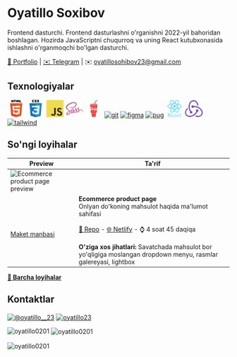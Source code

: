 # Oyatillo Soxibov

Frontend dasturchi. Frontend dasturlashni o'rganishni 2022-yil bahoridan boshlagan. Hozirda JavaScriptni chuqurroq va uning React kutubxonasida ishlashni o'rganmoqchi bo'lgan dasturchi.

[💼 Portfolio](https://frontendtester.uz) | [✉️ Telegram](https://t.me/soxibov_oyatillo) | ✉️ oyatillosohibov23@gmail.com

## Texnologiyalar

<p align="left">
      <a href="https://www.w3.org/html/" target="_blank" rel="noreferrer"><img src="https://raw.githubusercontent.com/devicons/devicon/master/icons/html5/html5-original-wordmark.svg" alt="html5" width="40" height="40"/></a>
      <a href="https://www.w3schools.com/css/" target="_blank" rel="noreferrer"><img src="https://raw.githubusercontent.com/devicons/devicon/master/icons/css3/css3-original-wordmark.svg" alt="css3" width="40" height="40"/></a>
      <a href="https://developer.mozilla.org/en-US/docs/Web/JavaScript" target="_blank" rel="noreferrer"><img src="https://raw.githubusercontent.com/devicons/devicon/master/icons/javascript/javascript-original.svg" alt="javascript" width="40" height="40"/></a>
      <a href="https://sass-lang.com" target="_blank" rel="noreferrer"><img src="https://raw.githubusercontent.com/devicons/devicon/master/icons/sass/sass-original.svg" alt="sass" width="40" height="40"/></a>
      <a href="https://gulpjs.com" target="_blank" rel="noreferrer"><img src="https://raw.githubusercontent.com/devicons/devicon/master/icons/gulp/gulp-plain.svg" alt="gulp" width="40" height="40"/></a>
      <a href="https://git-scm.com/" target="_blank" rel="noreferrer"><img src="https://www.vectorlogo.zone/logos/git-scm/git-scm-icon.svg" alt="git" width="40" height="40"/></a>
      <a href="https://www.figma.com/" target="_blank" rel="noreferrer"><img src="https://www.vectorlogo.zone/logos/figma/figma-icon.svg" alt="figma" width="40" height="40"/></a>
      <a href="https://pugjs.org" target="_blank" rel="noreferrer"><img src="https://cdn.worldvectorlogo.com/logos/pug.svg" alt="pug" width="40" height="40"/></a>
      <a href="https://reactjs.org/" target="_blank" rel="noreferrer"><img src="https://raw.githubusercontent.com/devicons/devicon/master/icons/react/react-original-wordmark.svg" alt="react" width="40" height="40"/></a>
      <a href="https://redux.js.org" target="_blank" rel="noreferrer"><img src="https://raw.githubusercontent.com/devicons/devicon/master/icons/redux/redux-original.svg" alt="redux" width="40" height="40"/></a>
      <a href="https://tailwindcss.com/" target="_blank" rel="noreferrer"><img src="https://www.vectorlogo.zone/logos/tailwindcss/tailwindcss-icon.svg" alt="tailwind" width="40" height="40"/></a>
</p>
      
## So'ngi loyihalar

| Preview | Ta'rif | 
|---|---|
| <img src="https://res.cloudinary.com/dz209s6jk/image/upload/q_auto,w_700/Challenges/fhzpdnabrek50hvhftnl.jpg" alt="Ecommerce product page preview" width="250"/>
<br>[Maket manbasi](https://www.frontendmentor.io/challenges/ecommerce-product-page-UPsZ9MJp6) | **Ecommerce product page** <br>Onlyan do'koning mahsulot haqida ma'lumot sahifasi <br><br> <a href="https://github.com/oyatillo0201/Ecommerce/">📜 Repo</a> - <a href="https://ecommerce-4115.netlify.app/" target="blank">🌐 Netlify</a> - ⌚ 4 soat 45 daqiqa<br><br> **O'ziga xos jihatlari:** Savatchada mahsulot bor yo'qligiga moslangan dropdown menyu, rasmlar galereyasi, lightbox |


**<a href="https://frontendtester.uz" target="_blank">💼 Barcha loyihalar</a>**
      
## Kontaktlar
<p align="left">
<a href="https://twitter.com/@oyatillo__23" target="blank"><img align="center" src="https://raw.githubusercontent.com/rahuldkjain/github-profile-readme-generator/master/src/images/icons/Social/twitter.svg" alt="@oyatillo__23" height="30" width="40" /></a>
<a href="https://fb.com/oyatillo23" target="blank"><img align="center" src="https://raw.githubusercontent.com/rahuldkjain/github-profile-readme-generator/master/src/images/icons/Social/facebook.svg" alt="oyatillo23" height="30" width="40" /></a>
</p>

<p><img align="left" src="https://github-readme-stats.vercel.app/api/top-langs?username=oyatillo0201&show_icons=true&locale=en&layout=compact" alt="oyatillo0201" /></p>

<p>&nbsp;<img align="center" src="https://github-readme-stats.vercel.app/api?username=oyatillo0201&show_icons=true&locale=en" alt="oyatillo0201" /></p>

<p><img align="center" src="https://github-readme-streak-stats.herokuapp.com/?user=oyatillo0201&" alt="oyatillo0201" /></p>
